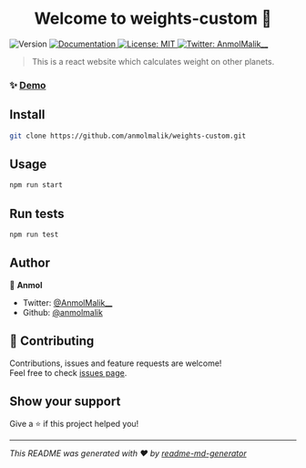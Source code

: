 <h1 align="center">Welcome to weights-custom 👋</h1>
<p>
  <img alt="Version" src="https://img.shields.io/badge/version-0.1.0-blue.svg?cacheSeconds=2592000" />
  <a href="https://github.com/anmolmalik/weights-custom" target="_blank">
    <img alt="Documentation" src="https://img.shields.io/badge/documentation-yes-brightgreen.svg" />
  </a>
  <a href="#" target="_blank">
    <img alt="License: MIT" src="https://img.shields.io/badge/License-MIT-yellow.svg" />
  </a>
  <a href="https://twitter.com/AnmolMalik__" target="_blank">
    <img alt="Twitter: AnmolMalik__" src="https://img.shields.io/twitter/follow/AnmolMalik__.svg?style=social" />
  </a>
</p>

> This is a react website which calculates weight on other planets.

### ✨ [Demo](http://weights-custom.netlify.app)

## Install

```sh
git clone https://github.com/anmolmalik/weights-custom.git
```

## Usage

```sh
npm run start
```

## Run tests

```sh
npm run test
```

## Author

👤 **Anmol**

* Twitter: [@AnmolMalik\_\_](https://twitter.com/AnmolMalik\_\_)
* Github: [@anmolmalik](https://github.com/anmolmalik)

## 🤝 Contributing

Contributions, issues and feature requests are welcome!<br />Feel free to check [issues page](https://github.com/anmolmalik/weights-custom/issues). 

## Show your support

Give a ⭐️ if this project helped you!

***
_This README was generated with ❤️ by [readme-md-generator](https://github.com/kefranabg/readme-md-generator)_

